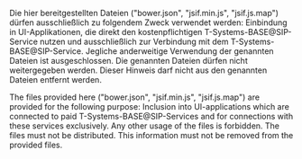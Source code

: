 Die hier bereitgestellten Dateien ("bower.json", "jsif.min.js", "jsif.js.map") dürfen ausschließlich zu folgendem Zweck verwendet werden: Einbindung in UI-Applikationen, die direkt den kostenpflichtigen T-Systems-BASE@SIP-Service nutzen und ausschließlich zur Verbindung mit dem T-Systems-BASE@SIP-Service. Jegliche anderweitige Verwendung der genannten Dateien ist ausgeschlossen. Die genannten Dateien dürfen nicht weitergegeben werden. Dieser Hinweis darf nicht aus den genannten Dateien entfernt werden.

The files provided here ("bower.json", "jsif.min.js", "jsif.js.map") are provided for the following purpose: Inclusion into UI-applications which are connected to paid T-Systems-BASE@SIP-Services and for connections with these services exclusively. Any other usage of the files is forbidden. The files must not be distributed. This information must not be removed from the provided files.
